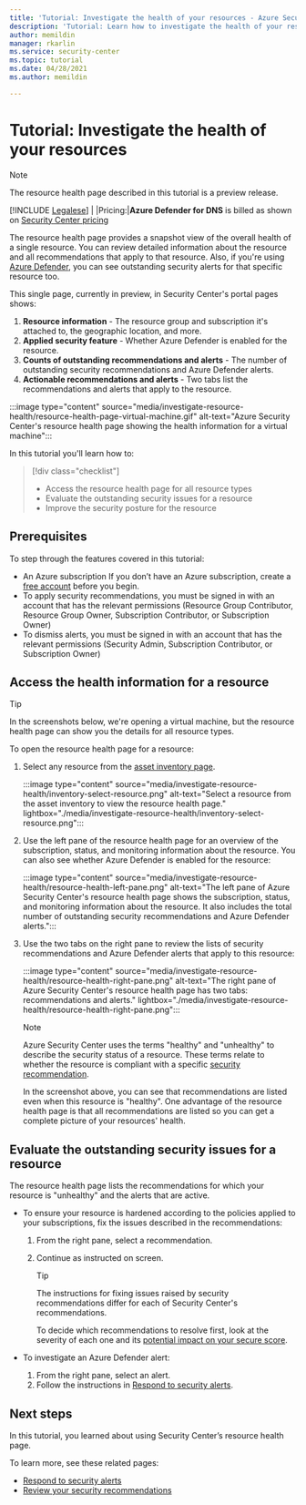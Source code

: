 ```yaml
---
title: 'Tutorial: Investigate the health of your resources - Azure Security Center'
description: 'Tutorial: Learn how to investigate the health of your resources using Azure Security Center.'
author: memildin
manager: rkarlin
ms.service: security-center
ms.topic: tutorial
ms.date: 04/28/2021
ms.author: memildin

---
```

# Tutorial: Investigate the health of your resources

> [!NOTE]
> The resource health page described in this tutorial is a preview release.
> 
> [!INCLUDE [Legalese](../../includes/security-center-preview-legal-text.md)] |
|Pricing:|**Azure Defender for DNS** is billed as shown on [Security Center pricing](https://azure.microsoft.com/pricing/details/security-center/)

The resource health page provides a snapshot view of the overall health of a single resource. You can review detailed information about the resource and all recommendations that apply to that resource. Also, if you're using [Azure Defender](azure-defender.md), you can see outstanding security alerts for that specific resource too.

This single page, currently in preview, in Security Center's portal pages shows:

1. **Resource information** - The resource group and subscription it's attached to, the geographic location, and more.
1. **Applied security feature** - Whether Azure Defender is enabled for the resource.
1. **Counts of outstanding recommendations and alerts** - The number of outstanding security recommendations and Azure Defender alerts.
1. **Actionable recommendations and alerts** - Two tabs list the recommendations and alerts that apply to the resource.

:::image type="content" source="media/investigate-resource-health/resource-health-page-virtual-machine.gif" alt-text="Azure Security Center's resource health page showing the health information for a virtual machine":::

In this tutorial you'll learn how to:

> [!div class="checklist"]
> * Access the resource health page for all resource types
> * Evaluate the outstanding security issues for a resource
> * Improve the security posture for the resource

## Prerequisites

To step through the features covered in this tutorial:

- An Azure subscription If you don’t have an Azure subscription, create a [free account](https://azure.microsoft.com/free/) before you begin.
- To apply security recommendations, you must be signed in with an account that has the relevant permissions (Resource Group Contributor, Resource Group Owner, Subscription Contributor, or Subscription Owner)
- To dismiss alerts, you must be signed in with an account that has the relevant permissions (Security Admin, Subscription Contributor, or Subscription Owner)

##  Access the health information for a resource

> [!TIP]
> In the screenshots below, we're opening a virtual machine, but the resource health page can show you the details for all resource types. 

To open the resource health page for a resource:

1. Select any resource from the [asset inventory page](asset-inventory.md).

    :::image type="content" source="media/investigate-resource-health/inventory-select-resource.png" alt-text="Select a resource from the asset inventory to view the resource health page." lightbox="./media/investigate-resource-health/inventory-select-resource.png":::

1. Use the left pane of the resource health page for an overview of the subscription, status, and monitoring information about the resource. You can also see whether Azure Defender is enabled for the resource:

    :::image type="content" source="media/investigate-resource-health/resource-health-left-pane.png" alt-text="The left pane of Azure Security Center's resource health page shows the subscription, status, and monitoring information about the resource. It also includes the total number of outstanding security recommendations and Azure Defender alerts.":::

1. Use the two tabs on the right pane to review the lists of security recommendations and Azure Defender alerts that apply to this resource:

    :::image type="content" source="media/investigate-resource-health/resource-health-right-pane.png" alt-text="The right pane of Azure Security Center's resource health page has two tabs: recommendations and alerts." lightbox="./media/investigate-resource-health/resource-health-right-pane.png":::

    > [!NOTE]
    > Azure Security Center uses the terms "healthy" and "unhealthy" to describe the security status of a resource. These terms relate to whether the resource is compliant with a specific [security recommendation](security-policy-concept.md#what-is-a-security-recommendation).
    >
    > In the screenshot above, you can see that recommendations are listed even when this resource is "healthy". One advantage of the resource health page is that all recommendations are listed so you can get a complete picture of your resources' health. 


## Evaluate the outstanding security issues for a resource

The resource health page lists the recommendations for which your resource is "unhealthy" and the alerts that are active. 

- To ensure your resource is hardened according to the policies applied to your subscriptions, fix the issues described in the recommendations:
    1. From the right pane, select a recommendation.
    1. Continue as instructed on screen.

        > [!TIP]
        > The instructions for fixing issues raised by security recommendations differ for each of Security Center's recommendations.
        >
        > To decide which recommendations to resolve first, look at the severity of each one and its [potential impact on your secure score](secure-score-security-controls.md#security-controls-and-their-recommendations).

- To investigate an Azure Defender alert:
    1. From the right pane, select an alert.
    1. Follow the instructions in [Respond to security alerts](security-center-managing-and-responding-alerts.md#respond-to-security-alerts).


## Next steps

In this tutorial, you learned about using Security Center’s resource health page.

To learn more, see these related pages:

- [Respond to security alerts](security-center-managing-and-responding-alerts.md#respond-to-security-alerts)
- [Review your security recommendations](security-center-recommendations.md)